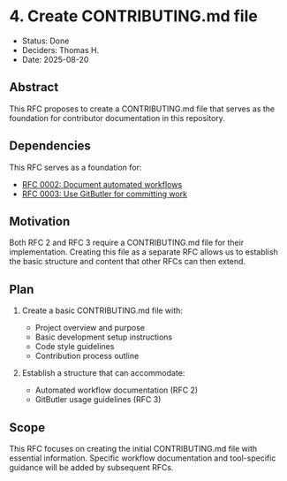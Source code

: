 # 4. Create CONTRIBUTING.md file

- Status: Done
- Deciders: Thomas H.
- Date: 2025-08-20

## Abstract

This RFC proposes to create a CONTRIBUTING.md file that serves as the foundation for contributor documentation in this repository.

## Dependencies

This RFC serves as a foundation for:
- [RFC 0002: Document automated workflows](0002-document-automated-workflows.md)
- [RFC 0003: Use GitButler for committing work](0003-use-gitbutler-for-commits.md)

## Motivation

Both RFC 2 and RFC 3 require a CONTRIBUTING.md file for their implementation. Creating this file as a separate RFC allows us to establish the basic structure and content that other RFCs can then extend.

## Plan

1. Create a basic CONTRIBUTING.md file with:
   - Project overview and purpose
   - Basic development setup instructions
   - Code style guidelines
   - Contribution process outline
   
2. Establish a structure that can accommodate:
   - Automated workflow documentation (RFC 2)
   - GitButler usage guidelines (RFC 3)

## Scope

This RFC focuses on creating the initial CONTRIBUTING.md file with essential information. Specific workflow documentation and tool-specific guidance will be added by subsequent RFCs.